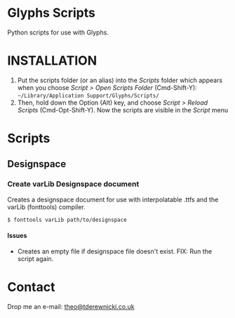 # Glyphs Scripts
Python scripts for use with Glyphs.

# INSTALLATION

1. Put the scripts folder (or an alias) into the *Scripts* folder which appears when you choose *Script > Open Scripts Folder* (Cmd-Shift-Y): `~/Library/Application Support/Glyphs/Scripts/`
2. Then, hold down the Option (Alt) key, and choose *Script > Reload Scripts* (Cmd-Opt-Shift-Y). Now the scripts are visible in the *Script* menu

# Scripts

## Designspace

### Create varLib Designspace document

Creates a designspace document for use with interpolatable .ttfs and the varLib (fonttools) compiler.

```bash
$ fonttools varLib path/to/designspace
```

#### Issues

*  Creates an empty file if designspace file doesn't exist. FIX: Run the script again.


# Contact
Drop me an e-mail: theo@tderewnicki.co.uk